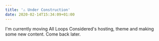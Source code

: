 ```yaml
---
title: '⚠️ Under Construction'
date: 2020-02-14T15:34:09+01:00
---
```


I'm currently moving All Loops Considered's hosting, theme and making some new content. Come back later.
